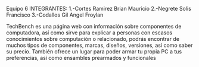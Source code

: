 Equipo 6
INTEGRANTES:
1.-Cortes Ramirez Brian Mauricio
2.-Negrete Solis Francisco
3.-Codallos Gil Angel Froylan


TechBench es una página web con información sobre componentes de
computadora, así como sirve para explicar a personas con escasos
conocimientos sobre computación o relacionado, podrás encontrar de
muchos tipos de componentes, marcas, diseños, versiones, así como
saber su precio. También ofrece un lugar para poder armar tu propia
PC a tus preferencias, así como ensambles prearmados y funcionales
